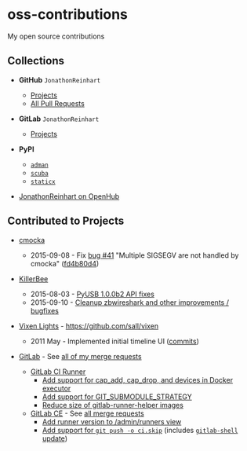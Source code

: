 # oss-contributions
My open source contributions

## Collections
- **GitHub** `JonathonReinhart`
  - [Projects](https://github.com/JonathonReinhart?tab=repositories)
  - [All Pull Requests](https://github.com/pulls?q=is:pr+author:JonathonReinhart)
- **GitLab** `JonathonReinhart`
  - [Projects](https://gitlab.com/users/JonathonReinhart/projects)
- **PyPI**
  - [`adman`](https://pypi.org/project/adman/)
  - [`scuba`](https://pypi.org/project/scuba/)
  - [`staticx`](https://pypi.org/project/staticx/)


- [JonathonReinhart on OpenHub](https://www.openhub.net/accounts/JonathonReinhart)


## Contributed to Projects

- [cmocka](https://cmocka.org/)
   - 2015-09-08 - Fix [bug #41](https://open.cryptomilk.org/issues/41) "Multiple SIGSEGV are not handled by cmocka" ([fd4b80d4](https://git.cryptomilk.org/projects/cmocka.git/commit/?id=fd4b80d4504563f8b4d4f518b3122d17a669d1ed))
- [KillerBee](https://github.com/riverloopsec/killerbee)
   - 2015-08-03 - [PyUSB 1.0.0b2 API fixes](https://github.com/riverloopsec/killerbee/pull/47)
   - 2015-09-10 - [Cleanup zbwireshark and other improvements / bugfixes](https://github.com/riverloopsec/killerbee/pull/51)
- [Vixen Lights](http://www.vixenlights.com/) - https://github.com/sall/vixen
   - 2011 May - Implemented initial timeline UI ([commits](https://github.com/sall/vixen/commits?author=JonathonReinhart))

- [GitLab](https://gitlab.com/gitlab-org) - See [all of my merge requests](https://gitlab.com/groups/gitlab-org/-/merge_requests?state=all&author_username=JonathonReinhart)
   - [GitLab CI Runner](https://gitlab.com/gitlab-org/gitlab-runner)
      - [Add support for cap_add, cap_drop, and devices in Docker executor](https://gitlab.com/gitlab-org/gitlab-runner/merge_requests/91)
      - [Add support for GIT_SUBMODULE_STRATEGY](https://gitlab.com/gitlab-org/gitlab-runner/merge_requests/443)
      - [Reduce size of gitlab-runner-helper images](https://gitlab.com/gitlab-org/gitlab-runner/merge_requests/456)
   - [GitLab CE](https://gitlab.com/gitlab-org/gitlab-ce) - See [all merge requests](https://gitlab.com/gitlab-org/gitlab-ce/merge_requests?state=all&author_username=JonathonReinhart)
      - [Add runner version to /admin/runners view](https://gitlab.com/gitlab-org/gitlab-ce/merge_requests/8733)
      - [Add support for `git push -o ci.skip`](https://gitlab.com/gitlab-org/gitlab-ce/merge_requests/15643) (includes [`gitlab-shell` update](https://gitlab.com/gitlab-org/gitlab-shell/merge_requests/166))
